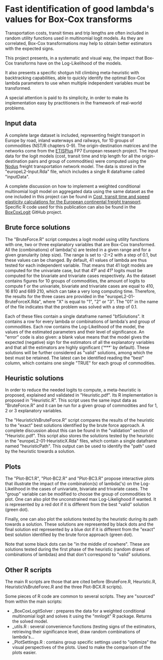 # Fast identification of good lambda's values for Box-Cox transforms

Transportation costs, transit times and trip lengths are often included in random utility functions
used in multinomial logit models. As they are correlated, Box-Cox transformations may help to obtain
better estimators with the expected signs. 


This project presents, in a systematic and visual way, the impact that Box-Cox transforms have on the 
Log-Likelihood of the models. 

It also presents a specific shotgun hill climbing meta-heuristic with backtracking capabilities,
able to quickly identify the optimal Box-Cox lambda parameters to use when multiple independent 
variables must be transformed. 

A special attention is paid to its simplicity, in order to make its implementation easy 
by practitioners in the framework of real-world problems.


## Input data
A complete large dataset is included, representing freight transport in Europe by road, inland
waterways and railways, for 10 groups of commodities (NST/R chapters 0-9). The origin-destination
matrices and the networks come from the [ETISPlus](https://cordis.europa.eu/project/id/233596) 
FP7 European research project. The input data for the logit models (cost, transit time and trip
length for all the origin-destination pairs and group of commodities) were computed using the
[Nodus](http://nodus.uclouvain.be) freight transportation network model. The data is stored in 
the "europeL2-Input.Rda" file, which includes a single R dataframe called "inputData".

A complete discussion on how to implement a weighted conditional multinomial logit model
on aggregated data using the same dataset as the one included in this project can be found in
[Cost, transit time and speed elasticity calculations for the European continental 
freight transport](https://doi.org/10.1016/j.tranpol.2019.08.009). Specific R code used
for this publication can also be found in the [BoxCoxLogit](https://github.com/jourquin/BoxCoxLogit)
GitHub project.

## Brute force solutions
The "BruteForce.R" script computes a logit model using  utility functions with one, two or three 
explanatory variables that are Box-Cox transformed. All the (combinations) of lambda('s) are tested 
in a given range and for a given granularity (step size). The range is set to -2:+2 with a step 
of 0.1, but these values can be changed. By default, 41 values of lambda are thus tested for each 
independent variable. That means that 41 logit models are computed for the univariate case, but 
that 41² and 41³ logits must be computed for the bivariate and trivariate cases respectively. 
As the dataset contains figures for 10 groups of commodities, the amount of logits to compute f
or the univariate, bivariate and trivariate cases are equal to 410, 16 810 and 689 210, 
which can take a very long computing time. Therefore, the results for the three cases are provided 
in the "europeL2-01-BruteForceX.Rda", where "X" is equal to "1", "2" or "3". The "01" in the name 
of the file indicates that the problem was solved with a step of 0.1.

Each of these files contain a single dataframe named "bfSolutions". It contains a row for every lambda
or combinations of lambda's and group of commodities. Each row contains the Log-Likelihood of the model, 
the values of the estimated parameters and their level of significance. An "error" code is also given:
a blank value means that the model gives the expected (negative) sign for the estimators of all the 
explanatory variables and that all the estimators are highly significant ('***' by default). These 
solutions will be further considered as "valid" solutions, among which the best must be retained. 
The latest can be identified reading the "best" column, which contains one single "TRUE" for each group
of commodities.

## Heuristic solutions
In order to reduce the needed logits to compute, a meta-heuristic is proposed, 
explained and validated in "Heuristic.pdf". Its R implementation is proposed in "Heuristic.R". 
This script uses the same input data as "BruteForce.R" and it can be run for a given group of 
commodities and for 1, 2 or 3 explanatory variables.

The "HeuristicVsBruteForce.R" script compares the results of the heuristic to the "exact" best solutions
identified by the brute force approach. A complete discussion about this can be found in the
"validation" section of "Heuristic.pdf". This script also stores the solutions tested by the heuristic
in the "europeL2-01-HeuristicX.Rda" files, which contain a single dataframe named "heuristicPath".
This output can be used to identify the "path" used by the heuristic towards a solution.  

## Plots
The "Plot-BC1.R", "Plot-BC2.R" and "Plot-BC3.R" propose interactive plots that illustrate the 
impact of the combination(s) of lambda('s) on the Log-Likelihood in the cases of univariate, 
bivariate and trivariate cases. The "group" variable can be modified to choose the group of
commodities to plot. One can also plot the unconstrained max Log-Likelighood if wanted. It is
represented by a red dot if it is different from the best "valid" solution (green dot). 

Finally, one can also plot the solutions tested by the heuristic during its path towards a solution. 
These solutions are represented by black dots and the final solution est represented by a blue dot if it is
different from the "exact" best solution identified by the brute force approach (green dot).

Note that some black dots can be "in the middle of nowhere". These are solutions tested during
the first phase of the heuristic (random draws of combinations of lambdas) and that don't 
correspond to "valid" solutions.

## Other R scripts
The  main R scripts are those that are cited before (BruteFore.R, Heuristic.R, HeuristicVsBruteForec.R 
and the three Plot-BCX.R scripts).

Some pieces of R code are common to several scripts. They are "sourced" from within the main
scripts:
- \_BoxCoxLogitSolver : prepares the data for a weighted conditional multinomial logit and
solves it using the "mnlogit" R package. Returns the solved model.
- \_utils.R : several convenience functions (testing signs of the estimators, retrieving their 
significance level, draw random combinations of lambda's...
- \_PlotSettings.R : contains group specific settings used to "optimize" the visual perspectives
of the plots. Used to make the comparison of the plots easier.







